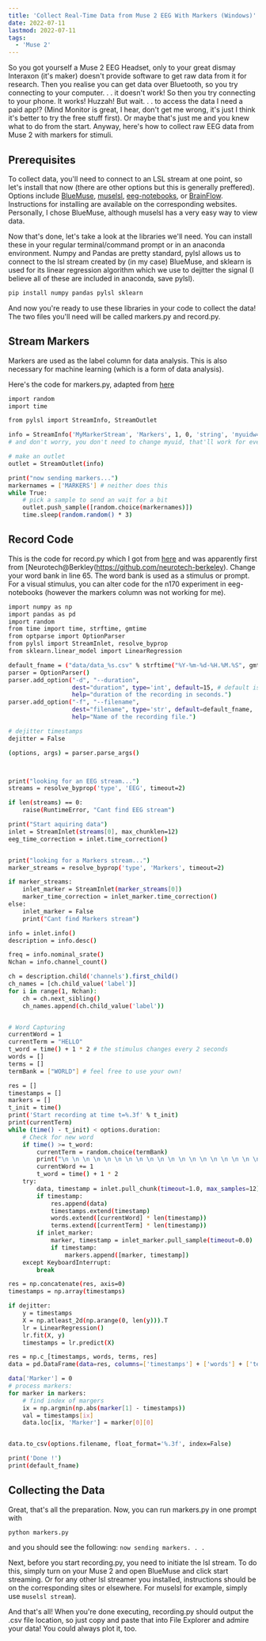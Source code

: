 ```yaml
---
title: 'Collect Real-Time Data from Muse 2 EEG With Markers (Windows)'
date: 2022-07-11
lastmod: 2022-07-11
tags:
  - 'Muse 2'
---
```


So you got yourself a Muse 2 EEG Headset, only to your great dismay Interaxon (it's maker) doesn't provide software to get raw data from it for research. Then you realise you can get data over Bluetooth, so you try connecting to your computer. . . it doesn't work! So then you try connecting to your phone. It works! Huzzah! But wait. . . to access the data I need a paid app!? (Mind Monitor is great, I hear, don't get me wrong, it's just I think it's better to try the free stuff first). Or maybe that's just me and you knew what to do from the start. Anyway, here's how to collect raw EEG data from Muse 2 with markers for stimuli.

## Prerequisites

To collect data, you'll need to connect to an LSL stream at one point, so let's install that now (there are other options but this is generally preffered). Options include [BlueMuse](https://github.com/kowalej/BlueMuse), [muselsl](https://github.com/alexandrebarachant/muse-lsl), [eeg-notebooks](https://github.com/NeuroTechX/eeg-notebooks), or [BrainFlow](https://brainflow.org/get_started/?manufactorer=Muse&board=muse2&). Instructions for installing are available on the corresponding websites. Personally, I chose BlueMuse, although muselsl has a very easy way to view data.

Now that's done, let's take a look at the libraries we'll need. You can install these in your regular terminal/command prompt or in an anaconda environment. Numpy and Pandas are pretty standard, pylsl allows us to connect to the lsl stream created by (in my case) BlueMuse, and sklearn is used for its linear regression algorithm which we use to dejitter the signal (I believe all of these are included in anaconda, save pylsl).

```bash
pip install numpy pandas pylsl sklearn 
```

And now you're ready to use these libraries in your code to collect the data! The two files you'll need will be called markers.py and record.py. 

## Stream Markers

Markers are used as the label column for data analysis. This is also necessary for machine learning (which is a form of data analysis). 

Here's the code for markers.py, adapted from [here](https://github.com/labstreaminglayer/liblsl-Python/blob/master/pylsl/examples/SendStringMarkers.py)

```bash
import random
import time

from pylsl import StreamInfo, StreamOutlet

info = StreamInfo('MyMarkerStream', 'Markers', 1, 0, 'string', 'myuidw43536') # these don't really matter
# and don't worry, you don't need to change myuid, that'll work for everyone

# make an outlet
outlet = StreamOutlet(info)

print("now sending markers...")
markernames = ['MARKERS'] # neither does this
while True:
    # pick a sample to send an wait for a bit
    outlet.push_sample([random.choice(markernames)])
    time.sleep(random.random() * 3) 
```

## Record Code

This is the code for record.py which I got from [here](https://towardsdatascience.com/merging-with-ai-how-to-make-a-brain-computer-interface-to-communicate-with-google-using-keras-and-f9414c540a92) and was apparently first from [Neurotech@Berkley(https://github.com/neurotech-berkeley). Change your word bank in line 65. The word bank is used as a stimulus or prompt. For a visual stimulus, you can alter code for the n170 experiment in eeg-notebooks (however the markers column was not working for me). 

```bash
import numpy as np
import pandas as pd
import random
from time import time, strftime, gmtime
from optparse import OptionParser
from pylsl import StreamInlet, resolve_byprop
from sklearn.linear_model import LinearRegression

default_fname = ("data/data_%s.csv" % strftime("%Y-%m-%d-%H.%M.%S", gmtime())) # make sure to create a folder called 'data' for it to go in
parser = OptionParser()
parser.add_option("-d", "--duration",
                  dest="duration", type='int', default=15, # default is the duration of the recording
                  help="duration of the recording in seconds.")
parser.add_option("-f", "--filename",
                  dest="filename", type='str', default=default_fname,
                  help="Name of the recording file.")

# dejitter timestamps
dejitter = False

(options, args) = parser.parse_args()



print("looking for an EEG stream...")
streams = resolve_byprop('type', 'EEG', timeout=2)

if len(streams) == 0:
    raise(RuntimeError, "Cant find EEG stream")

print("Start aquiring data")
inlet = StreamInlet(streams[0], max_chunklen=12)
eeg_time_correction = inlet.time_correction()


print("looking for a Markers stream...")
marker_streams = resolve_byprop('type', 'Markers', timeout=2)

if marker_streams:
    inlet_marker = StreamInlet(marker_streams[0])
    marker_time_correction = inlet_marker.time_correction()
else:
    inlet_marker = False
    print("Cant find Markers stream")

info = inlet.info()
description = info.desc()

freq = info.nominal_srate()
Nchan = info.channel_count()

ch = description.child('channels').first_child()
ch_names = [ch.child_value('label')]
for i in range(1, Nchan):
    ch = ch.next_sibling()
    ch_names.append(ch.child_value('label'))


# Word Capturing    
currentWord = 1
currentTerm = "HELLO"
t_word = time() + 1 * 2 # the stimulus changes every 2 seconds
words = []
terms = []
termBank = ["WORLD"] # feel free to use your own!

res = []
timestamps = []
markers = []
t_init = time()
print('Start recording at time t=%.3f' % t_init)
print(currentTerm)
while (time() - t_init) < options.duration:
	# Check for new word
    if time() >= t_word:
        currentTerm = random.choice(termBank)
        print("\n \n \n \n \n \n \n \n \n \n \n \n \n \n \n \n \n \n \n \n \n \n \n \n" + str(currentWord) +": " +currentTerm)
        currentWord += 1
        t_word = time() + 1 * 2
    try:
        data, timestamp = inlet.pull_chunk(timeout=1.0, max_samples=12)
        if timestamp:
            res.append(data)
            timestamps.extend(timestamp)
            words.extend([currentWord] * len(timestamp))
            terms.extend([currentTerm] * len(timestamp))
        if inlet_marker:
            marker, timestamp = inlet_marker.pull_sample(timeout=0.0)
            if timestamp:
                markers.append([marker, timestamp])
    except KeyboardInterrupt:
        break

res = np.concatenate(res, axis=0)
timestamps = np.array(timestamps)

if dejitter:
    y = timestamps
    X = np.atleast_2d(np.arange(0, len(y))).T
    lr = LinearRegression()
    lr.fit(X, y)
    timestamps = lr.predict(X)

res = np.c_[timestamps, words, terms, res]
data = pd.DataFrame(data=res, columns=['timestamps'] + ['words'] + ['terms'] + ch_names)

data['Marker'] = 0
# process markers:
for marker in markers:
    # find index of margers
    ix = np.argmin(np.abs(marker[1] - timestamps))
    val = timestamps[ix]
    data.loc[ix, 'Marker'] = marker[0][0]


data.to_csv(options.filename, float_format='%.3f', index=False)

print('Done !')
print(default_fname)
```

## Collecting the Data

Great, that's all the preparation. Now, you can run markers.py in one prompt with 

`python markers.py`

and you should see the following: `now sending markers. . .`

Next, before you start recording.py, you need to initiate the lsl stream. To do this, simply turn on your Muse 2 and open BlueMuse and click start streaming. Or for any other lsl streamer you installed, instructions should be on the corresponding sites or elsewhere. For muselsl for example, simply use `muselsl stream`). 

And that's all! When you're done executing, recording.py should output the .csv file location, so just copy and paste that into File Explorer and admire your data! You could always plot it, too. 
